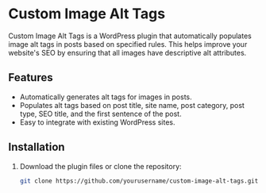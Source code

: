 # Custom Image Alt Tags

Custom Image Alt Tags is a WordPress plugin that automatically populates image alt tags in posts based on specified rules. This helps improve your website's SEO by ensuring that all images have descriptive alt attributes.

## Features

- Automatically generates alt tags for images in posts.
- Populates alt tags based on post title, site name, post category, post type, SEO title, and the first sentence of the post.
- Easy to integrate with existing WordPress sites.

## Installation

1. Download the plugin files or clone the repository:

   ```bash
   git clone https://github.com/yourusername/custom-image-alt-tags.git
